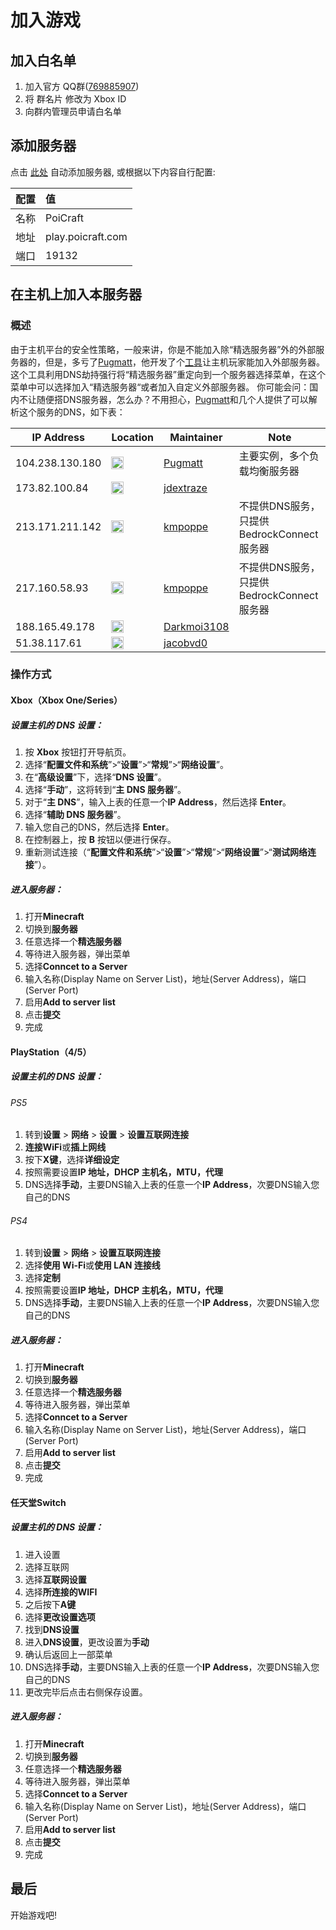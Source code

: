 # 加入游戏

## 加入白名单

1. 加入官方 QQ群([769885907](https://jq.qq.com/?_wv=1027&k=5UqznJs))
2. 将 群名片 修改为 Xbox ID
3. 向群内管理员申请白名单

## 添加服务器

点击 [此处](minecraft://?addExternalServer=PoiCraft|play.poicraft.com:19132) 自动添加服务器, 或根据以下内容自行配置:

|配置|值|
|:-:|:--|
|名称|PoiCraft|
|地址|play.poicraft.com|
|端口|19132|


## 在主机上加入本服务器

### 概述
由于主机平台的安全性策略，一般来讲，你是不能加入除“精选服务器”外的外部服务器的，但是，多亏了[Pugmatt](https://github.com/Pugmatt)，他开发了个[工具](https://github.com/Pugmatt/BedrockConnect)让主机玩家能加入外部服务器。这个工具利用DNS劫持强行将“精选服务器”重定向到一个服务器选择菜单，在这个菜单中可以选择加入“精选服务器“或者加入自定义外部服务器。
你可能会问：国内不让随便搭DNS服务器，怎么办？不用担心，[Pugmatt](https://github.com/Pugmatt)和几个人提供了可以解析这个服务的DNS，如下表：

| IP Address      | Location                                                     | Maintainer                                    | Note                                      |
| --------------- | ------------------------------------------------------------ | --------------------------------------------- | ----------------------------------------- |
| 104.238.130.180 | <img src="https://lipis.github.io/flag-icon-css/flags/4x3/us.svg" height="20"> | [Pugmatt](https://github.com/Pugmatt)         | 主要实例，多个负载均衡服务器              |
| 173.82.100.84   | <img src="https://lipis.github.io/flag-icon-css/flags/4x3/us.svg" height="20"> | [jdextraze](https://github.com/jdextraze)     |                                           |
| 213.171.211.142 | <img src="https://lipis.github.io/flag-icon-css/flags/4x3/gb.svg" height="20"> | [kmpoppe](https://github.com/kmpoppe)         | 不提供DNS服务，只提供BedrockConnect服务器 |
| 217.160.58.93   | <img src="https://lipis.github.io/flag-icon-css/flags/4x3/de.svg" height="20"> | [kmpoppe](https://github.com/kmpoppe)         | 不提供DNS服务，只提供BedrockConnect服务器 |
| 188.165.49.178  | <img src="https://lipis.github.io/flag-icon-css/flags/4x3/fr.svg" height="20"> | [Darkmoi3108](https://github.com/darkmoi3108) |                                           |
| 51.38.117.61    | <img src="https://lipis.github.io/flag-icon-css/flags/4x3/de.svg" height="20"> | [jacobvd0](https://github.com/jacobvd0)       |                                           |

### 操作方式

#### Xbox（Xbox One/Series）

##### 设置主机的 DNS 设置：

1. 按 **Xbox** 按钮打开导航页。
2. 选择“**配置文件和系统**”>“**设置**”>“**常规**”>“**网络设置**”。
3. 在“**高级设置**”下，选择“**DNS 设置**”。
4. 选择“**手动**”，这将转到“**主 DNS 服务器**”。
5. 对于“**主 DNS**”，输入上表的任意一个**IP Address**，然后选择 **Enter**。
6. 选择“**辅助 DNS 服务器**”。
7. 输入您自己的DNS，然后选择 **Enter**。
8. 在控制器上，按 **B** 按钮以便进行保存。
9. 重新测试连接（“**配置文件和系统**”>“**设置**”>“**常规**”>“**网络设置**”>“**测试网络连接**”）。

##### 进入服务器：

1. 打开**Minecraft**
2. 切换到**服务器**
3. 任意选择一个**精选服务器**
4. 等待进入服务器，弹出菜单
5. 选择**Conncet to a Server**
6. 输入名称(Display Name on Server List)，地址(Server Address)，端口(Server Port)
7. 启用**Add to server list**
8. 点击**提交**
9. 完成

#### PlayStation（4/5）

##### 设置主机的 DNS 设置：

###### PS5

1. 转到**设置** > **网络** > **设置** > **设置互联网连接** 
2. **连接WiFi**或**插上网线**
3. 按下**X键**，选择**详细设定**
4. 按照需要设置**IP 地址，DHCP 主机名，MTU，代理**
5. DNS选择**手动**，主要DNS输入上表的任意一个**IP Address**，次要DNS输入您自己的DNS

###### PS4

1. 转到**设置** > **网络** > **设置互联网连接**
2. 选择**使用 Wi-Fi**或**使用 LAN 连接线**
3. 选择**定制**
4. 按照需要设置**IP 地址，DHCP 主机名，MTU，代理**
5. DNS选择**手动**，主要DNS输入上表的任意一个**IP Address**，次要DNS输入您自己的DNS

##### 进入服务器：

1. 打开**Minecraft**
2. 切换到**服务器**
3. 任意选择一个**精选服务器**
4. 等待进入服务器，弹出菜单
5. 选择**Conncet to a Server**
6. 输入名称(Display Name on Server List)，地址(Server Address)，端口(Server Port)
7. 启用**Add to server list**
8. 点击**提交**
9. 完成

#### 任天堂Switch

##### 设置主机的 DNS 设置：

1. 进入设置
2. 选择互联网
3. 选择**互联网设置**
4. 选择**所连接的WIFI**
5. 之后按下**A键**
6. 选择**更改设置选项**
7. 找到**DNS设置**
8. 进入**DNS设置**，更改设置为**手动**
9. 确认后返回上一部菜单
10. DNS选择**手动**，主要DNS输入上表的任意一个**IP Address**，次要DNS输入您自己的DNS
11. 更改完毕后点击右侧保存设置。

##### 进入服务器：

1. 打开**Minecraft**
2. 切换到**服务器**
3. 任意选择一个**精选服务器**
4. 等待进入服务器，弹出菜单
5. 选择**Conncet to a Server**
6. 输入名称(Display Name on Server List)，地址(Server Address)，端口(Server Port)
7. 启用**Add to server list**
8. 点击**提交**
9. 完成


## 最后

开始游戏吧!
